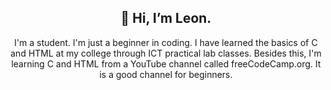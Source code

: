 <h2 align = "center">
  👋 Hi, I’m Leon.
</h2>
<p align = "center"> 
  I'm a student. I'm just a beginner in coding. I have learned the basics of C and HTML at my college through ICT practical lab classes. Besides this, I'm learning C and HTML from a YouTube 
  channel called freeCodeCamp.org. It is a good channel for beginners.
</p>
